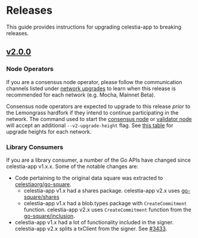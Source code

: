 # Releases

This guide provides instructions for upgrading celestia-app to breaking releases.

## [v2.0.0](https://github.com/celestiaorg/celestia-app/releases/tag/v2.0.0)

### Node Operators

If you are a consensus node operator, please follow the communication channels listed under [network upgrades](https://docs.celestia.org/nodes/participate#network-upgrades) to learn when this release is recommended for each network (e.g. Mocha, Mainnet Beta).

Consensus node operators are expected to upgrade to this release _prior_ to the Lemongrass hardfork if they intend to continue participating in the network. The command used to start the [consensus node](https://docs.celestia.org/nodes/consensus-node#start-the-consensus-node) or [validator node](https://docs.celestia.org/nodes/validator-node#run-the-validator-node) will accept an additional `--v2-upgrade-height` flag. See [this table](https://docs.celestia.org/nodes/hardfork-process#lemongrass-hardfork) for upgrade heights for each network.

### Library Consumers

If you are a library consumer, a number of the Go APIs have changed since celestia-app v1.x.x. Some of the notable changes are:

- Code pertaining to the original data square was extracted to [celestiaorg/go-square](https://github.com/celestiaorg/go-square).
  - celestia-app v1.x had a shares package. celestia-app v2.x uses [go-square/shares](https://github.com/celestiaorg/go-square/tree/c8242f96a844956f8d1c60e5511104deed8bc361/shares)
  - celestia-app v1.x had a blob.types package with `CreateCommitment` function. celestia-app v2.x uses `CreateCommitment` function from the [go-square/inclusion](https://github.com/celestiaorg/go-square/tree/c8242f96a844956f8d1c60e5511104deed8bc361/inclusion).
- celestia-app v1.x had a lot of functionality included in the signer. celestia-app v2.x splits a txClient from the signer. See [#3433](https://github.com/celestiaorg/celestia-app/pull/3433).
